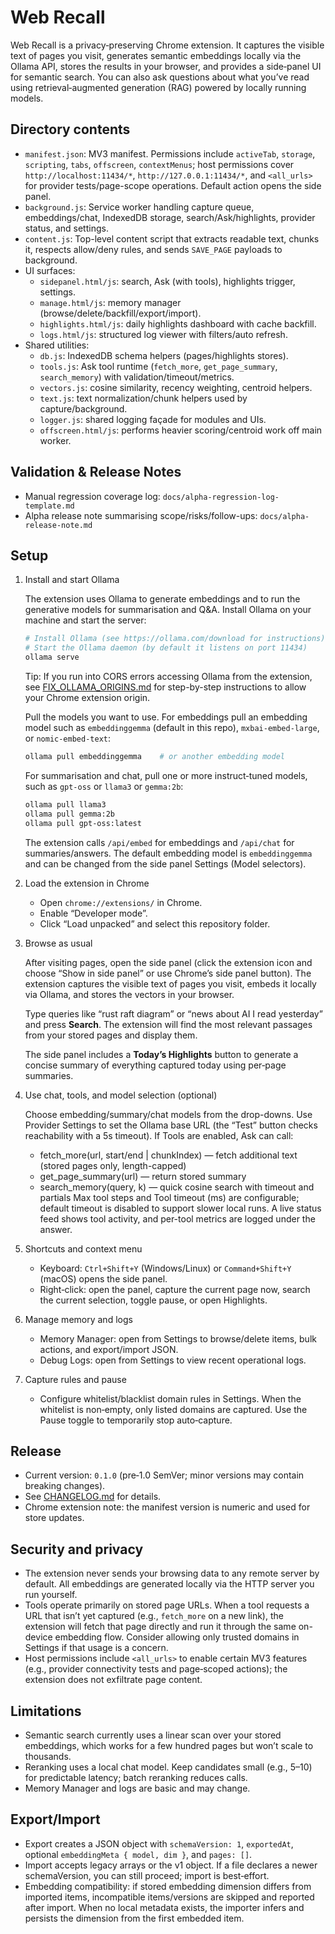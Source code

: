Web Recall
==========

Web Recall is a privacy‑preserving Chrome extension. It captures the visible
text of pages you visit, generates semantic embeddings locally via the Ollama
API, stores the results in your browser, and provides a side‑panel UI for
semantic search. You can also ask questions about what you’ve read using
retrieval‑augmented generation (RAG) powered by locally running models.

Directory contents
------------------

- `manifest.json`: MV3 manifest. Permissions include `activeTab`, `storage`,
  `scripting`, `tabs`, `offscreen`, `contextMenus`; host permissions cover
  `http://localhost:11434/*`, `http://127.0.0.1:11434/*`, and `<all_urls>` for
  provider tests/page-scope operations. Default action opens the side panel.
- `background.js`: Service worker handling capture queue, embeddings/chat,
  IndexedDB storage, search/Ask/highlights, provider status, and settings.
- `content.js`: Top-level content script that extracts readable text, chunks it,
  respects allow/deny rules, and sends `SAVE_PAGE` payloads to background.
- UI surfaces:
  - `sidepanel.html/js`: search, Ask (with tools), highlights trigger, settings.
  - `manage.html/js`: memory manager (browse/delete/backfill/export/import).
  - `highlights.html/js`: daily highlights dashboard with cache backfill.
  - `logs.html/js`: structured log viewer with filters/auto refresh.
- Shared utilities:
  - `db.js`: IndexedDB schema helpers (pages/highlights stores).
  - `tools.js`: Ask tool runtime (`fetch_more`, `get_page_summary`,
    `search_memory`) with validation/timeout/metrics.
  - `vectors.js`: cosine similarity, recency weighting, centroid helpers.
  - `text.js`: text normalization/chunk helpers used by capture/background.
  - `logger.js`: shared logging façade for modules and UIs.
  - `offscreen.html/js`: performs heavier scoring/centroid work off main worker.

## Validation & Release Notes

- Manual regression coverage log: `docs/alpha-regression-log-template.md`
- Alpha release note summarising scope/risks/follow-ups: `docs/alpha-release-note.md`

Setup
-----

1. Install and start Ollama

   The extension uses Ollama to generate embeddings and to run the
   generative models for summarisation and Q&A.  Install Ollama on your
   machine and start the server:

   ```bash
   # Install Ollama (see https://ollama.com/download for instructions)
   # Start the Ollama daemon (by default it listens on port 11434)
   ollama serve
   ```

   Tip: If you run into CORS errors accessing Ollama from the extension, see
   [FIX_OLLAMA_ORIGINS.md](./FIX_OLLAMA_ORIGINS.md) for step-by-step instructions
   to allow your Chrome extension origin.

   Pull the models you want to use. For embeddings pull an embedding model such
   as `embeddinggemma` (default in this repo), `mxbai-embed-large`, or
   `nomic-embed-text`:

   ```bash
   ollama pull embeddinggemma    # or another embedding model
   ```

   For summarisation and chat, pull one or more instruct‑tuned models, such as
   `gpt-oss` or `llama3` or `gemma:2b`:

   ```bash
   ollama pull llama3
   ollama pull gemma:2b
   ollama pull gpt-oss:latest
   ```

   The extension calls `/api/embed` for embeddings and `/api/chat` for
   summaries/answers. The default embedding model is `embeddinggemma` and can be
   changed from the side panel Settings (Model selectors).

2. Load the extension in Chrome

   * Open `chrome://extensions/` in Chrome.
   * Enable “Developer mode”.
   * Click “Load unpacked” and select this repository folder.

3. Browse as usual

   After visiting pages, open the side panel (click the extension icon and
   choose “Show in side panel” or use Chrome’s side panel button).  The
   extension captures the visible text of pages you visit, embeds it
   locally via Ollama, and stores the vectors in your browser.

   Type queries like “rust raft diagram” or “news about AI I read
   yesterday” and press **Search**.  The extension will find the most
   relevant passages from your stored pages and display them.

   The side panel includes a **Today’s Highlights** button to generate a concise
   summary of everything captured today using per‑page summaries.

4. Use chat, tools, and model selection (optional)

   Choose embedding/summary/chat models from the drop-downs. Use Provider
   Settings to set the Ollama base URL (the “Test” button checks reachability with a 5s timeout).
   If Tools are enabled, Ask can call:
   - fetch_more(url, start/end | chunkIndex) — fetch additional text (stored pages only, length-capped)
   - get_page_summary(url) — return stored summary
   - search_memory(query, k) — quick cosine search with timeout and partials
   Max tool steps and Tool timeout (ms) are configurable; default timeout is disabled to support slower local runs.
   A live status feed shows tool activity, and per-tool metrics are logged under the answer.

5. Shortcuts and context menu

   - Keyboard: `Ctrl+Shift+Y` (Windows/Linux) or `Command+Shift+Y` (macOS) opens
     the side panel.
   - Right‑click: open the panel, capture the current page now, search the
     current selection, toggle pause, or open Highlights.

6. Manage memory and logs

   - Memory Manager: open from Settings to browse/delete items, bulk actions,
     and export/import JSON.
   - Debug Logs: open from Settings to view recent operational logs.

7. Capture rules and pause

   - Configure whitelist/blacklist domain rules in Settings. When the whitelist
     is non‑empty, only listed domains are captured. Use the Pause toggle to
     temporarily stop auto‑capture.

Release
-------

- Current version: `0.1.0` (pre‑1.0 SemVer; minor versions may contain breaking changes).
- See [CHANGELOG.md](./CHANGELOG.md) for details.
- Chrome extension note: the manifest version is numeric and used for store updates.


Security and privacy
--------------------

* The extension never sends your browsing data to any remote server by default.
  All embeddings are generated locally via the HTTP server you run yourself.
* Tools operate primarily on stored page URLs. When a tool requests a URL that
  isn’t yet captured (e.g., `fetch_more` on a new link), the extension will
  fetch that page directly and run it through the same on-device embedding flow.
  Consider allowing only trusted domains in Settings if that usage is a concern.
* Host permissions include `<all_urls>` to enable certain MV3 features
  (e.g., provider connectivity tests and page‑scoped actions); the extension
  does not exfiltrate page content.

Limitations
-----------

* Semantic search currently uses a linear scan over your stored embeddings,
  which works for a few hundred pages but won’t scale to thousands.
* Reranking uses a local chat model. Keep candidates small (e.g., 5–10) for
  predictable latency; batch reranking reduces calls.
* Memory Manager and logs are basic and may change.

Export/Import
--------------
- Export creates a JSON object with `schemaVersion: 1`, `exportedAt`, optional `embeddingMeta { model, dim }`, and `pages: []`.
- Import accepts legacy arrays or the v1 object. If a file declares a newer schemaVersion, you can still proceed; import is best‑effort.
- Embedding compatibility: if stored embedding dimension differs from imported items, incompatible items/versions are skipped and reported after import. When no local metadata exists, the importer infers and persists the dimension from the first embedded item.

